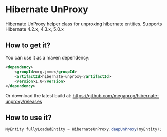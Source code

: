 # Hibernate UnProxy

Hibernate UnProxy helper class for unproxing hibernate entities. Supports Hibernate 4.2.x, 4.3.x, 5.0.x

## How to get it?

You can use it as a maven dependency:

```xml
<dependency>
    <groupId>org.jmmo</groupId>
    <artifactId>hibernate-unproxy</artifactId>
    <version>1.0</version>
</dependency>
```

Or download the latest build at:
    https://github.com/megaprog/hibernate-unproxy/releases

## How to use it?

```java
MyEntity fullyLoadedEntity = HibernateUnProxy.deepUnProxy(myEntity);
```
    
